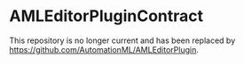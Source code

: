AMLEditorPluginContract
=======================

This repository is no longer current and has been replaced by https://github.com/AutomationML/AMLEditorPlugin.
